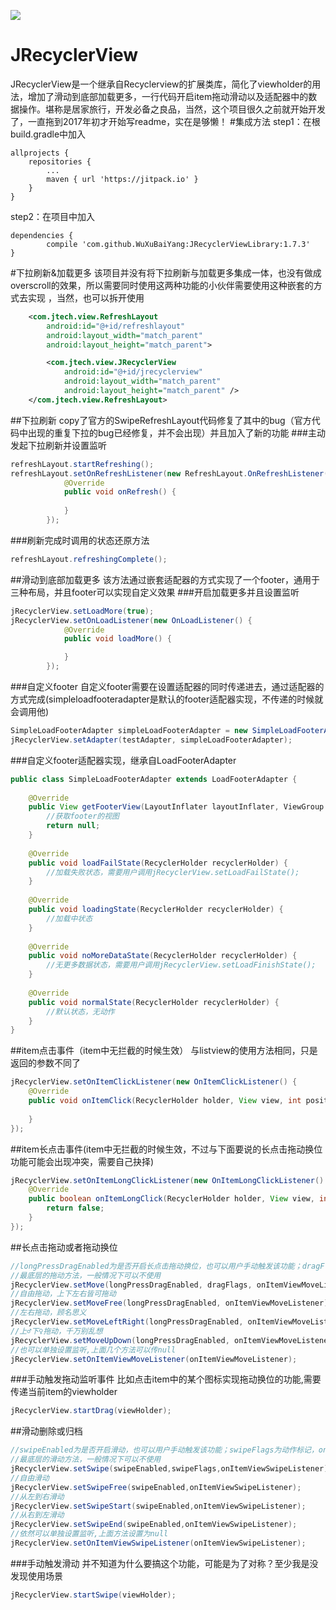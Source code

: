 [![](https://jitpack.io/v/WuXuBaiYang/JRecyclerViewLibrary.svg)](https://jitpack.io/#WuXuBaiYang/JRecyclerViewLibrary)
# JRecyclerView
JRecyclerView是一个继承自Recyclerview的扩展类库，简化了viewholder的用法，增加了滑动到底部加载更多，一行代码开启item拖动滑动以及适配器中的数据操作。堪称是居家旅行，开发必备之良品，当然，这个项目很久之前就开始开发了，一直拖到2017年初才开始写readme，实在是够懒！
#集成方法
step1：在根build.gradle中加入

	allprojects {
		repositories {
			...
			maven { url 'https://jitpack.io' }
		}
	}
step2：在项目中加入

	dependencies {
	        compile 'com.github.WuXuBaiYang:JRecyclerViewLibrary:1.7.3'
	}
#下拉刷新&加载更多
该项目并没有将下拉刷新与加载更多集成一体，也没有做成overscroll的效果，所以需要同时使用这两种功能的小伙伴需要使用这种嵌套的方式去实现
，当然，也可以拆开使用
```xml
    <com.jtech.view.RefreshLayout
        android:id="@+id/refreshlayout"
        android:layout_width="match_parent"
        android:layout_height="match_parent">

        <com.jtech.view.JRecyclerView
            android:id="@+id/jrecyclerview"
            android:layout_width="match_parent"
            android:layout_height="match_parent" />
    </com.jtech.view.RefreshLayout>
```
##下拉刷新
copy了官方的SwipeRefreshLayout代码修复了其中的bug（官方代码中出现的重复下拉的bug已经修复，并不会出现）并且加入了新的功能
###主动发起下拉刷新并设置监听
```java
refreshLayout.startRefreshing();
refreshLayout.setOnRefreshListener(new RefreshLayout.OnRefreshListener() {
            @Override
            public void onRefresh() {
                
            }
        });
```
###刷新完成时调用的状态还原方法
```java
refreshLayout.refreshingComplete();
```
##滑动到底部加载更多
该方法通过嵌套适配器的方式实现了一个footer，通用于三种布局，并且footer可以实现自定义效果
###开启加载更多并且设置监听
```java
jRecyclerView.setLoadMore(true);
jRecyclerView.setOnLoadListener(new OnLoadListener() {
            @Override
            public void loadMore() {

            }
        });
```
###自定义footer
自定义footer需要在设置适配器的同时传递进去，通过适配器的方式完成(simpleloadfooteradapter是默认的footer适配器实现，不传递的时候就会调用他)
```java
SimpleLoadFooterAdapter simpleLoadFooterAdapter = new SimpleLoadFooterAdapter(context);
jRecyclerView.setAdapter(testAdapter, simpleLoadFooterAdapter);
```
###自定义footer适配器实现，继承自LoadFooterAdapter
```java
public class SimpleLoadFooterAdapter extends LoadFooterAdapter {
    
    @Override
    public View getFooterView(LayoutInflater layoutInflater, ViewGroup parent) {
        //获取footer的视图
        return null;
    }
    
    @Override
    public void loadFailState(RecyclerHolder recyclerHolder) {
        //加载失败状态，需要用户调用jRecyclerView.setLoadFailState();
    }
    
    @Override
    public void loadingState(RecyclerHolder recyclerHolder) {
        //加载中状态
    }
    
    @Override
    public void noMoreDataState(RecyclerHolder recyclerHolder) {
        //无更多数据状态，需要用户调用jRecyclerView.setLoadFinishState();
    }
    
    @Override
    public void normalState(RecyclerHolder recyclerHolder) {
        //默认状态，无动作
    }
}
```
##item点击事件（item中无拦截的时候生效）
与listview的使用方法相同，只是返回的参数不同了
```java
jRecyclerView.setOnItemClickListener(new OnItemClickListener() {
    @Override
    public void onItemClick(RecyclerHolder holder, View view, int position) {
        
    }
});
```
##item长点击事件(item中无拦截的时候生效，不过与下面要说的长点击拖动换位功能可能会出现冲突，需要自己抉择)
```java
jRecyclerView.setOnItemLongClickListener(new OnItemLongClickListener() {
    @Override
    public boolean onItemLongClick(RecyclerHolder holder, View view, int position) {
        return false;
    }
});
```
##长点击拖动或者拖动换位
```java
//longPressDragEnabled为是否开启长点击拖动换位，也可以用户手动触发该功能；dragFlags为动作标记，onItemViewMoveListener为监听
//最底层的拖动方法，一般情况下可以不使用
jRecyclerView.setMove(longPressDragEnabled, dragFlags, onItemViewMoveListener);
//自由拖动，上下左右皆可拖动
jRecyclerView.setMoveFree(longPressDragEnabled, onItemViewMoveListener);
//左右拖动，顾名思义
jRecyclerView.setMoveLeftRight(longPressDragEnabled, onItemViewMoveListener);
//上♂下♀拖动，千万别乱想
jRecyclerView.setMoveUpDown(longPressDragEnabled, onItemViewMoveListener);
//也可以单独设置监听,上面几个方法可以传null
jRecyclerView.setOnItemViewMoveListener(onItemViewMoveListener);
```
###手动触发拖动监听事件
比如点击item中的某个图标实现拖动换位的功能,需要传递当前item的viewholder
```java
jRecyclerView.startDrag(viewHolder);
```
##滑动删除或归档
```java
//swipeEnabled为是否开启滑动，也可以用户手动触发该功能；swipeFlags为动作标记，onItemViewSwipeListener为监听
//最底层的滑动方法，一般情况下可以不使用
jRecyclerView.setSwipe(swipeEnabled,swipeFlags,onItemViewSwipeListener);
//自由滑动
jRecyclerView.setSwipeFree(swipeEnabled,onItemViewSwipeListener);
//从左到右滑动
jRecyclerView.setSwipeStart(swipeEnabled,onItemViewSwipeListener);
//从右到左滑动
jRecyclerView.setSwipeEnd(swipeEnabled,onItemViewSwipeListener);
//依然可以单独设置监听,上面方法设置为null
jRecyclerView.setOnItemViewSwipeListener(onItemViewSwipeListener);
```
###手动触发滑动
并不知道为什么要搞这个功能，可能是为了对称？至少我是没发现使用场景
```java
jRecyclerView.startSwipe(viewHolder);
```

